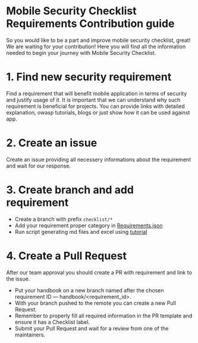 # Mobile Security Checklist Requirements Contribution guide

So you would like to be a part and improve mobile security checklist, great! We are waiting for your contribution! Here you will find all the information needed to begin your journey with Mobile Security Checklist.

# 1. Find new security requirement

Find a requirement that will benefit mobile application in terms of security and justify usage of it.
It is important that we can understand why such requirement is beneficial for projects. 
You can provide links with detailed explanation, owasp tutorials, blogs or just show how it can be used against app.

# 2. Create an issue 

Create an issue providing all necessery informations about the requirement and wait for our response.

# 3. Create branch and add requirement

- Create a branch with prefix `checklist/*`
- Add your requirement proper category in [Requirements.json](../requirements.json)
- Run script generating md files and excel using [tutorial](../script)

# 4. Create a Pull Request

After our team approval you should create a PR with requirement and link to the issue.

- Put your handbook on a new branch named after the chosen requirement ID — handbook/<requirement_id>.
- With your branch pushed to the remote you can create a new Pull Request.
- Remember to properly fill all required information in the PR template and ensure it has a Checklist label.
- Submit your Pull Request and wait for a review from one of the maintainers.

